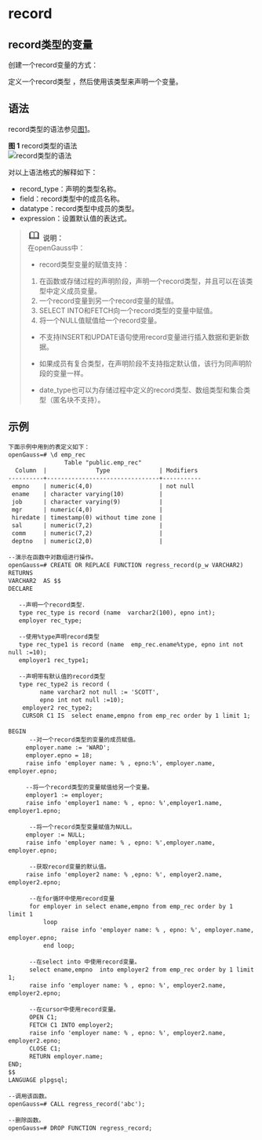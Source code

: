 # record<a name="ZH-CN_TOPIC_0245374605"></a>

## record类型的变量<a name="zh-cn_topic_0237122215_section16992418680"></a>

创建一个record变量的方式：

定义一个record类型 ，然后使用该类型来声明一个变量。

## 语法<a name="zh-cn_topic_0237122215_section7403195020496"></a>

record类型的语法参见[图1](#zh-cn_topic_0237122215_fig092918316312)。

**图 1**  record类型的语法<a name="zh-cn_topic_0237122215_fig092918316312"></a>  
![](figures/record类型的语法.png "record类型的语法")

对以上语法格式的解释如下：

-   record\_type：声明的类型名称。
-   field：record类型中的成员名称。
-   datatype：record类型中成员的类型。
-   expression：设置默认值的表达式。

>![](public_sys-resources/icon-note.png) **说明：**   
>在openGauss中：  
>-   record类型变量的赋值支持：  
>    1. 在函数或存储过程的声明阶段，声明一个record类型，并且可以在该类型中定义成员变量。  
>    2. 一个record变量到另一个record变量的赋值。  
>    3. SELECT INTO和FETCH向一个record类型的变量中赋值。  
>    4. 将一个NULL值赋值给一个record变量。  
>-   不支持INSERT和UPDATE语句使用record变量进行插入数据和更新数据。  
>-   如果成员有复合类型，在声明阶段不支持指定默认值，该行为同声明阶段的变量一样。
>
>-   date_type也可以为存储过程中定义的record类型、数组类型和集合类型（匿名块不支持）。 

## 示例<a name="zh-cn_topic_0237122215_zh-cn_topic_0059778979_s471412484c0048debf8a78d76cf1a439"></a>

```
下面示例中用到的表定义如下：
openGauss=# \d emp_rec
                Table "public.emp_rec"
  Column  |              Type              | Modifiers 
----------+--------------------------------+-----------
 empno    | numeric(4,0)                   | not null
 ename    | character varying(10)          | 
 job      | character varying(9)           | 
 mgr      | numeric(4,0)                   | 
 hiredate | timestamp(0) without time zone | 
 sal      | numeric(7,2)                   | 
 comm     | numeric(7,2)                   | 
 deptno   | numeric(2,0)                   | 

--演示在函数中对数组进行操作。
openGauss=# CREATE OR REPLACE FUNCTION regress_record(p_w VARCHAR2)
RETURNS
VARCHAR2  AS $$
DECLARE

   --声明一个record类型.
   type rec_type is record (name  varchar2(100), epno int);
   employer rec_type;

   --使用%type声明record类型
   type rec_type1 is record (name  emp_rec.ename%type, epno int not null :=10);
   employer1 rec_type1;

   --声明带有默认值的record类型
   type rec_type2 is record (
         name varchar2 not null := 'SCOTT', 
         epno int not null :=10);
    employer2 rec_type2;
    CURSOR C1 IS  select ename,empno from emp_rec order by 1 limit 1;
            
BEGIN
      --对一个record类型的变量的成员赋值。
     employer.name := 'WARD';
     employer.epno = 18;
     raise info 'employer name: % , epno:%', employer.name, employer.epno;

     --将一个record类型的变量赋值给另一个变量。
     employer1 := employer;
     raise info 'employer1 name: % , epno: %',employer1.name, employer1.epno;
         
      --将一个record类型变量赋值为NULL。
     employer := NULL;
     raise info 'employer name: % , epno: %',employer.name, employer.epno;

      --获取record变量的默认值。
     raise info 'employer2 name: % ,epno: %', employer2.name, employer2.epno;
            
      --在for循环中使用record变量
      for employer in select ename,empno from emp_rec order by 1  limit 1 
          loop 
               raise info 'employer name: % , epno: %', employer.name, employer.epno;
          end loop;
         
      --在select into 中使用record变量。
      select ename,empno  into employer2 from emp_rec order by 1 limit 1;
      raise info 'employer name: % , epno: %', employer2.name, employer2.epno;
            
      --在cursor中使用record变量。
      OPEN C1;
      FETCH C1 INTO employer2;
      raise info 'employer name: % , epno: %', employer2.name, employer2.epno;
      CLOSE C1;        
      RETURN employer.name;
END;
$$
LANGUAGE plpgsql;

--调用该函数。
openGauss=# CALL regress_record('abc');

--删除函数。
openGauss=# DROP FUNCTION regress_record;
```

